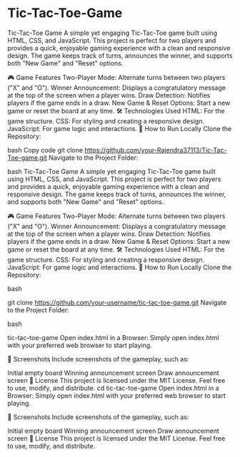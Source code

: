 # Tic-Tac-Toe-Game



Tic-Tac-Toe Game
A simple yet engaging Tic-Tac-Toe game built using HTML, CSS, and JavaScript. This project is perfect for two players and provides a quick, enjoyable gaming experience with a clean and responsive design. The game keeps track of turns, announces the winner, and supports both "New Game" and "Reset" options.

🎮 Game Features
Two-Player Mode: Alternate turns between two players ("X" and "O").
Winner Announcement: Displays a congratulatory message at the top of the screen when a player wins.
Draw Detection: Notifies players if the game ends in a draw.
New Game & Reset Options: Start a new game or reset the board at any time.
🛠️ Technologies Used
HTML: For the game structure.
CSS: For styling and creating a responsive design.
JavaScript: For game logic and interactions.
🚀 How to Run Locally
Clone the Repository:

bash
Copy code
git clone https://github.com/your-Rajendra37113/Tic-Tac-Toe-game.git
Navigate to the Project Folder:

bash
Tic-Tac-Toe Game
A simple yet engaging Tic-Tac-Toe game built using HTML, CSS, and JavaScript. This project is perfect for two players and provides a quick, enjoyable gaming experience with a clean and responsive design. The game keeps track of turns, announces the winner, and supports both "New Game" and "Reset" options.

🎮 Game Features
Two-Player Mode: Alternate turns between two players ("X" and "O").
Winner Announcement: Displays a congratulatory message at the top of the screen when a player wins.
Draw Detection: Notifies players if the game ends in a draw.
New Game & Reset Options: Start a new game or reset the board at any time.
🛠️ Technologies Used
HTML: For the game structure.
CSS: For styling and creating a responsive design.
JavaScript: For game logic and interactions.
🚀 How to Run Locally
Clone the Repository:

bash

git clone https://github.com/your-username/tic-tac-toe-game.git
Navigate to the Project Folder:

bash

 tic-tac-toe-game
Open index.html in a Browser: Simply open index.html with your preferred web browser to start playing.

📸 Screenshots
Include screenshots of the gameplay, such as:

Initial empty board
Winning announcement screen
Draw announcement screen
📜 License
This project is licensed under the MIT License. Feel free to use, modify, and distribute.
cd tic-tac-toe-game
Open index.html in a Browser: Simply open index.html with your preferred web browser to start playing.

📸 Screenshots
Include screenshots of the gameplay, such as:

Initial empty board
Winning announcement screen
Draw announcement screen
📜 License
This project is licensed under the MIT License. Feel free to use, modify, and distribute.
